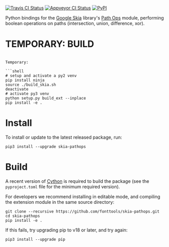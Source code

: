 [![Travis CI Status](https://travis-ci.org/fonttools/skia-pathops.svg?branch=master)](https://travis-ci.org/fonttools/skia-pathops)
[![Appveyor CI Status](https://ci.appveyor.com/api/projects/status/jv7g1e0m0vyopbej?svg=true)](https://ci.appveyor.com/project/fonttools/skia-pathops/branch/master)
[![PyPI](https://img.shields.io/pypi/v/skia-pathops.svg)](https://pypi.org/project/skia-pathops/)

Python bindings for the [Google Skia](https://skia.org) library's [Path
Ops](https://skia.org/dev/present/pathops) module, performing boolean
operations on paths (intersection, union, difference, xor).


TEMPORARY: BUILD
================
```shell

Temporary:

```shell
# setup and activate a py2 venv
pip install ninja
source ./build_skia.sh
deactivate
# activate py3 venv
python setup.py build_ext --inplace
pip install -e .
```

Install
=======

To install or update to the latest released package, run:

    pip3 install --upgrade skia-pathops

Build
=====

A recent version of [Cython](https://github.com/cython/cython) is
required to build the package (see the `pyproject.toml` file for
the minimum required version).

For developers we recommend installing in editable mode, and 
compiling the extension module in the same source directory:
    
    git clone --recursive https://github.com/fonttools/skia-pathops.git
    cd skia-pathops
    pip install -e .
    
If this fails, try upgrading pip to v18 or later, and try again:

    pip3 install --upgrade pip
